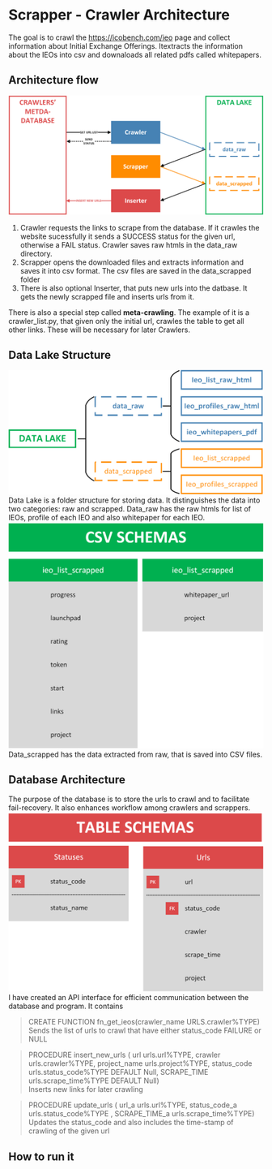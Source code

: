 
# Scrapper - Crawler Architecture
The goal is to crawl the https://icobench.com/ieo page and collect information about Initial
Exchange Offerings. Itextracts the information about the IEOs into csv and downaloads all related pdfs called whitepapers. <br>



## Architecture flow
![Architecture Flow](docs/architecture_flow.png)
1. Crawler requests the links to scrape from the database. If it crawles the website sucessfully it sends a SUCCESS 
status for the given url, otherwise a FAIL status. Crawler saves raw htmls in the data_raw directory.
2. Scrapper opens the downloaded files and extracts information and saves it into csv format. The csv files are saved in
the data_scrapped folder
3. There is also optional Inserter, that puts new urls into the datbase. It gets the newly scrapped file and inserts 
urls from it.

There is also a special step called **meta-crawling**. The example of it is a crawler_list.py, 
that given only the initial url, crawles the table to get all other links. These will be necessary for later Crawlers.  
## Data Lake Structure
![Data Lake Structure](docs/data_lake_structure.png)
Data Lake is a folder structure for storing data. 
It distinguishes the data into two categories: raw and scrapped.
Data_raw has the raw htmls for list of IEOs, profile of each IEO and also whitepaper for each IEO. 
![Schema csv](docs/schema_csv_data_scrapped.png)
Data_scrapped has the data extracted from raw, that is saved into CSV files.
## Database Architecture
The purpose of the database is to store the urls to crawl and to facilitate fail-recovery. It also enhances workflow among
crawlers and scrappers.
![Table schemas](docs/table_schemas.png)
I have created an API interface for efficient communication between the database and program. It contains
> CREATE FUNCTION fn_get_ieos(crawler_name URLS.crawler%TYPE) <br>
> Sends the list of urls to crawl that have either status_code FAILURE or NULL

> PROCEDURE insert_new_urls (
    url urls.url%TYPE,
    crawler urls.crawler%TYPE,
    project_name urls.project%TYPE,
    status_code urls.status_code%TYPE DEFAULT Null,
    SCRAPE_TIME urls.scrape_time%TYPE DEFAULT Null)<br>
> Inserts new links for later crawling 
 
> PROCEDURE update_urls (
    url_a urls.url%TYPE,
    status_code_a urls.status_code%TYPE ,
    SCRAPE_TIME_a urls.scrape_time%TYPE)<br>
> Updates the status_code and also includes the time-stamp of crawling of the given url


## How to run it



 